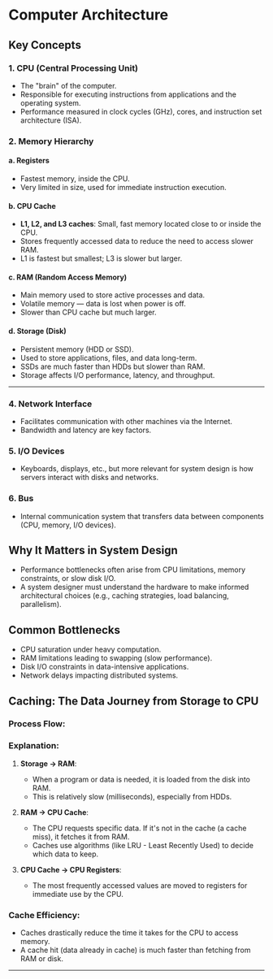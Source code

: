 # Computer Architecture

## Key Concepts

### 1. CPU (Central Processing Unit)

- The "brain" of the computer.
- Responsible for executing instructions from applications and the operating system.
- Performance measured in clock cycles (GHz), cores, and instruction set architecture (ISA).

### 2. Memory Hierarchy

#### a. Registers

- Fastest memory, inside the CPU.
- Very limited in size, used for immediate instruction execution.

#### b. CPU Cache

- **L1, L2, and L3 caches**: Small, fast memory located close to or inside the CPU.
- Stores frequently accessed data to reduce the need to access slower RAM.
- L1 is fastest but smallest; L3 is slower but larger.

#### c. RAM (Random Access Memory)

- Main memory used to store active processes and data.
- Volatile memory — data is lost when power is off.
- Slower than CPU cache but much larger.

#### d. Storage (Disk)

- Persistent memory (HDD or SSD).
- Used to store applications, files, and data long-term.
- SSDs are much faster than HDDs but slower than RAM.
- Storage affects I/O performance, latency, and throughput.

---

### 4. Network Interface

- Facilitates communication with other machines via the Internet.
- Bandwidth and latency are key factors.

### 5. I/O Devices

- Keyboards, displays, etc., but more relevant for system design is how servers interact with disks and networks.

### 6. Bus

- Internal communication system that transfers data between components (CPU, memory, I/O devices).

## Why It Matters in System Design

- Performance bottlenecks often arise from CPU limitations, memory constraints, or slow disk I/O.
- A system designer must understand the hardware to make informed architectural choices (e.g., caching strategies, load balancing, parallelism).

## Common Bottlenecks

- CPU saturation under heavy computation.
- RAM limitations leading to swapping (slow performance).
- Disk I/O constraints in data-intensive applications.
- Network delays impacting distributed systems.

## Caching: The Data Journey from Storage to CPU

### Process Flow:

### Explanation:

1. **Storage → RAM**:

   - When a program or data is needed, it is loaded from the disk into RAM.
   - This is relatively slow (milliseconds), especially from HDDs.

2. **RAM → CPU Cache**:

   - The CPU requests specific data. If it's not in the cache (a cache miss), it fetches it from RAM.
   - Caches use algorithms (like LRU - Least Recently Used) to decide which data to keep.

3. **CPU Cache → CPU Registers**:
   - The most frequently accessed values are moved to registers for immediate use by the CPU.

### Cache Efficiency:

- Caches drastically reduce the time it takes for the CPU to access memory.
- A cache hit (data already in cache) is much faster than fetching from RAM or disk.

---
